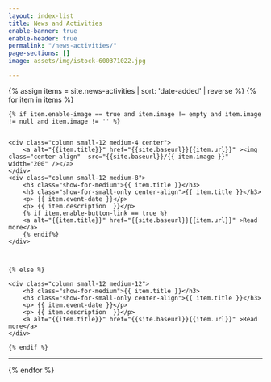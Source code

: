 ```yaml
---
layout: index-list
title: News and Activities
enable-banner: true
enable-header: true
permalink: "/news-activities/"
page-sections: []
image: assets/img/istock-600371022.jpg

---
```

{% assign items = site.news-activities | sort: 'date-added' | reverse %}
{% for item in items %}
<div class="row head-spacing foot-spacing">
	
	{% if item.enable-image == true and item.image != empty and item.image != null and item.image != '' %}
	
	
	<div class="column small-12 medium-4 center">
		<a alt="{{item.title}}" href="{{site.baseurl}}{{item.url}}" ><img class="center-align"  src="{{site.baseurl}}/{{ item.image }}" width="200" /></a>
	</div>
	<div class="column small-12 medium-8">
		<h3 class="show-for-medium">{{ item.title }}</h3>
		<h3 class="show-for-small-only center-align">{{ item.title }}</h3>
		<p> {{ item.event-date }}</p>
		<p> {{ item.description  }}</p>
		{% if item.enable-button-link == true %}
		<a alt="{{item.title}}" href="{{site.baseurl}}{{item.url}}" >Read more</a>
		{% endif%}
	</div>
	

	
	{% else %}

	<div class="column small-12 medium-12">
		<h3 class="show-for-medium">{{ item.title }}</h3>
		<h3 class="show-for-small-only center-align">{{ item.title }}</h3>
		<p> {{ item.event-date }}</p>
		<p> {{ item.description  }}</p>
		<a alt="{{item.title}}" href="{{site.baseurl}}{{item.url}}" >Read more</a>
	</div>

	{% endif %}

</div>
<hr>
{% endfor %}